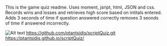 This is the game quiz readme.
Uses moment, jsript, html, JSON and css.
Records wins and losses and retrieves high score based on intitals entered.
Adds  3 seconds of time if question answered correctly removes 3 seonds of time if answered incorrectly.

![Alt text](//quiz_screen.png?raw=true "quizScreen")
https://github.com/ptantsidis/scriptQuiz.git
https://ptantsidis.github.io/scriptQuiz/

